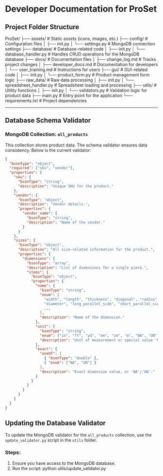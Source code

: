 # Developer Documentation for ProSet

## Project Folder Structure

ProSet/ 
├── assets/ # Static assets (icons, images, etc.) 
├── config/ # Configuration files 
│ ├── init.py 
│ └── settings.py # MongoDB connection settings 
├── database/ # Database-related code 
│ ├── init.py 
│ └── database_handler.py # Handles CRUD operations for the MongoDB database 
├── docs/ # Documentation files 
│ ├── change_log.md # Tracks project changes 
│ ├── developer_docs.md # Documentation for developers 
│ └── user_training.md # Instructions for users 
├── gui/ # GUI-related code 
│ ├── init.py 
│ └── product_form.py # Product management form logic 
├── raw_data/ # Raw data processing 
│ ├── init.py 
│ └── spreadsheet_handler.py # Spreadsheet loading and processing 
├── utils/ # Utility functions 
│ ├── init.py 
│ └── validators.py # Validation logic for product data 
├── main.py # Entry point for the application 
└── requirements.txt # Project dependencies


---

## Database Schema Validator

### MongoDB Collection: `all_products`

This collection stores product data. The schema validator ensures data consistency. Below is the current validator:

```json
{
  "bsonType": "object",
  "required": ["sku", "vendor"],
  "properties": {
    "sku": {
      "bsonType": "string",
      "description": "Unique SKU for the product."
    },
    "vendor": {
      "bsonType": "object",
      "description": "Vendor details.",
      "properties": {
        "vendor_name": {
          "bsonType": "string",
          "description": "Name of the vendor."
        }
      }
    },
    "sizes": {
      "bsonType": "object",
      "description": "All size-related information for the product.",
      "properties": {
        "dimensions": {
          "bsonType": "array",
          "description": "List of dimensions for a single piece.",
          "items": {
            "bsonType": "object",
            "properties": {
              "name": {
                "bsonType": "string",
                "enum": [
                  "width", "length", "thickness", "diagonal", "radius", 
                  "diameter", "long_parallel_side", "short_parallel_side",
                  ...
                ],
                "description": "Name of the dimension."
              },
              "unit": {
                "bsonType": "string",
                "enum": ["in", "ft", "yd", "mm", "cm", "m", "NA", "UN"],
                "description": "Unit of measurement or special value 'NA'/'UN'."
              },
              "exact": {
                "oneOf": [
                  { "bsonType": "double" },
                  { "enum": ["NA", "UN"] }
                ],
                "description": "Exact dimension value, or 'NA'/'UN'."
              }
            }
          }
        }
      }
    }
  }
}
```
## Updating the Database Validator

To update the MongoDB validator for the `all_products` collection, use the `update_validator.py` script in the `utils` folder.

### Steps:
1. Ensure you have access to the MongoDB database.
2. Run the script: python utils/update_validator.py

